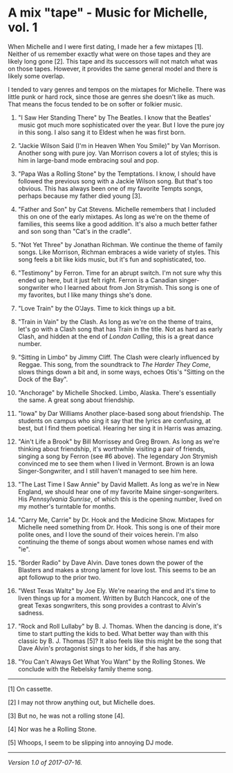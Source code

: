 A mix "tape" - Music for Michelle, vol. 1
=========================================

When Michelle and I were first dating, I made her a few mixtapes [1].
Neither of us remember exactly what were on those tapes and they are
likely long gone [2].  This tape and its successors will not match what
was on those tapes.  However, it provides the same general model and
there is likely some overlap.  

I tended to vary genres and tempos on the mixtapes for Michelle.  There
was little punk or hard rock, since those are genres she doesn't like
as much.  That means the focus tended to be on softer or folkier music.

1. "I Saw Her Standing There" by The Beatles.  I know that the Beatles'
music got much more sophisticated over the year.  But I love the pure
joy in this song.  I also sang it to Eldest when he was first born.

2. "Jackie Wilson Said (I'm in Heaven When You Smile)" by Van Morrison.
Another song with pure joy.  Van Morrison covers a lot of styles; this
is him in large-band mode embracing soul and pop.

3. "Papa Was a Rolling Stone" by the Temptations.  I know, I should have
followed the previous song with a Jackie Wilson song.  But that's too
obvious.  This has always been one of my favorite Tempts songs, perhaps
because my father died young [3].

4. "Father and Son" by Cat Stevens.  Michelle remembers that I included
this on one of the early mixtapes.  As long as we're on the theme of
families, this seems like a good addition.  It's also a much better
father and son song than "Cat's in the cradle".

5. "Not Yet Three" by Jonathan Richman.  We continue the theme of
family songs.  Like Morrison, Richman embraces a wide variety of styles.
This song feels a bit like kids music, but it's fun and sophisticated,
too.

6. "Testimony" by Ferron.  Time for an abrupt switch.  I'm not sure why
this ended up here, but it just felt right.  Ferron is a Canadian
singer-songwriter who I learned about from Jon Strymish.  This song is
one of my favorites, but I like many things she's done.

7. "Love Train" by the O'Jays.  Time to kick things up a bit.

8. "Train in Vain" by the Clash.  As long as we're on the theme of
trains, let's go with a Clash song that has Train in the title.  Not
as hard as early Clash, and hidden at the end of _London Calling_,
this is a great dance number.

9. "Sitting in Limbo" by Jimmy Cliff.  The Clash were clearly influenced
by Reggae.  This song, from the soundtrack to _The Harder They Come_,
slows things down a bit and, in some ways, echoes Otis's "Sitting on the
Dock of the Bay".

10. "Anchorage" by Michelle Shocked.  Limbo, Alaska.  There's essentially
the same.  A great song about friendship.

11. "Iowa" by Dar Williams  Another place-based song about friendship.
The students on campus who sing it say that the lyrics are confusing,
at best, but I find them poetical.  Hearing her sing it in Harris
was amazing.

12. "Ain't Life a Brook" by Bill Morrissey and Greg Brown.  As long as
we're thinking about friendship, it's worthwhile visiting a pair of friends,
singing a song by Ferron (see #6 above).  The legendary Jon Strymish 
convinced me to see them when I lived in Vermont.  Brown is an Iowa
Singer-Songwriter, and I still haven't managed to see him here.

13. "The Last Time I Saw Annie" by David Mallett.  As long as we're in
New England, we should hear one of my favorite Maine singer-songwriters.
His _Pennsylvania Sunrise_, of which this is the opening number, lived on 
my mother's turntable for months.

14. "Carry Me, Carrie" by Dr. Hook and the Medicine Show.  Mixtapes for
Michelle need something from Dr. Hook.  This song is one of their more polite
ones, and I love the sound of their voices herein.  I'm also continuing the
theme of songs about women whose names end with "ie".

15. "Border Radio" by Dave Alvin.  Dave tones down the power of the Blasters
and makes a strong lament for love lost.  This seems to be an apt followup
to the prior two.

16. "West Texas Waltz" by Joe Ely.  We're nearing the end and it's time to
liven things up for a moment.  Written by Butch Hancock, one of the great
Texas songwriters, this song provides a contrast to Alvin's sadness.

17. "Rock and Roll Lullaby" by B. J. Thomas.  When the dancing is done,
it's time to start putting the kids to bed.  What better way than with 
this classic by B. J. Thomas [5]?  It also feels like this might be the
song that Dave Alvin's protagonist sings to her kids, if she has any.

18. "You Can't Always Get What You Want" by the Rolling Stones.  We conclude
with the Rebelsky family theme song.

---

[1] On cassette.

[2] I may not throw anything out, but Michelle does.

[3] But no, he was not a rolling stone [4].

[4] Nor was he a Rolling Stone.

[5] Whoops, I seem to be slipping into annoying DJ mode.

---

*Version 1.0 of 2017-07-16.*
